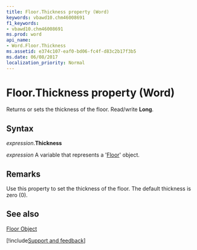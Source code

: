 ```yaml
---
title: Floor.Thickness property (Word)
keywords: vbawd10.chm46008691
f1_keywords:
- vbawd10.chm46008691
ms.prod: word
api_name:
- Word.Floor.Thickness
ms.assetid: e374c107-eaf0-bd06-fc4f-d83c2b17f3b5
ms.date: 06/08/2017
localization_priority: Normal
---
```



# Floor.Thickness property (Word)

Returns or sets the thickness of the floor. Read/write  **Long**.


## Syntax

_expression_.**Thickness**

 _expression_ A variable that represents a '[Floor](Word.Floor.md)' object.


## Remarks

Use this property to set the thickness of the floor. The default thickness is zero (0).


## See also


[Floor Object](Word.Floor.md)

[!include[Support and feedback](~/includes/feedback-boilerplate.md)]